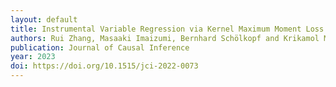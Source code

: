 ```yaml
---
layout: default
title: Instrumental Variable Regression via Kernel Maximum Moment Loss
authors: Rui Zhang, Masaaki Imaizumi, Bernhard Schölkopf and Krikamol Muandet
publication: Journal of Causal Inference
year: 2023
doi: https://doi.org/10.1515/jci-2022-0073
---
```

